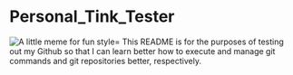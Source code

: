 <h1>  Personal_Tink_Tester </h1>

<div>
	<p> <img src="https://encrypted-tbn0.gstatic.com/images?q=tbn:ANd9GcRvebSYamQiGRLouZSgeQ1T05yxtMDpLJepeyyWMh2V4G2QAblU6wFXYkBtVg&s" alt="A little meme for fun style="float:left;width:500px;height:600px;"> This README is for the purposes of testing out my Github so that I can learn better how to execute and manage git commands and git repositories better, respectively. </p>
</div>
